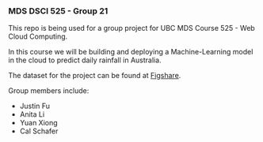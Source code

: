 ### MDS DSCI 525 - Group 21

This repo is being used for a group project for UBC MDS Course 525 - Web Cloud Computing.

In this course we will be building and deploying a Machine-Learning model in the cloud to predict daily rainfall in Australia. 

The dataset for the project can be found at [Figshare](https://figshare.com/articles/dataset/Daily_rainfall_over_NSW_Australia/14096681).

Group members include:

- Justin Fu
- Anita Li
- Yuan Xiong
- Cal Schafer
